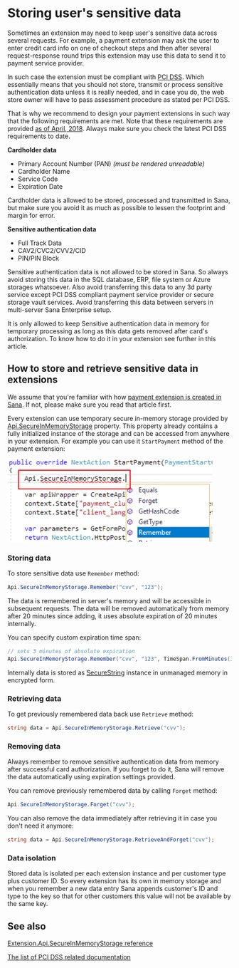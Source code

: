 # Storing user's sensitive data

Sometimes an extension may need to keep user's sensitive data across several requests.
For example, a payment extension may ask the user to enter credit card info on one of
checkout steps and then after several request-response round trips this extension may use
this data to send it to payment service provider.

In such case the extension must be compliant with [PCI DSS](https://www.pcisecuritystandards.org/).
Which essentially means that you should not store, transmit or process sensitive authentication
data unless it is really needed, and in case you do, the web store owner will have to pass
assessment procedure as stated per PCI DSS.

That is why we recommend to design your payment extensions in such way that the following
requirements are met. Note that these requirements are provided [as of April, 2018](https://www.pcisecuritystandards.org/documents/PCI_DSS_v3-2.pdf).
Always make sure you check the latest PCI DSS requirements to date.

**Cardholder data**

- Primary Account Number (PAN) _(must be rendered unreadable)_
- Cardholder Name 
- Service Code
- Expiration Date

Cardholder data is allowed to be stored, processed and transmitted in Sana, but make
sure you avoid it as much as possible to lessen the footprint and margin for error.

**Sensitive authentication data**

- Full Track Data
- CAV2/CVC2/CVV2/CID
- PIN/PIN Block

Sensitive authentication data is not allowed to be stored in Sana. So always avoid storing this
data in the SQL database, ERP, file system or Azure storages whatsoever. Also avoid
transferring this data to any 3d party service except PCI DSS compliant payment service
provider or secure storage vault services. Avoid transferring this data between servers in
multi-server Sana Enterprise setup. 

It is only allowed to keep Sensitive authentication data in memory for temporary processing
as long as this data gets removed after card's authorization. To know how to do it in your
extension see further in this article.

## How to store and retrieve sensitive data in extensions

We assume that you're familiar with how [payment extension is created in Sana](create-payment-extension.md).
If not, please make sure you read that article first.

Every extension can use temporary secure in-memory storage provided by [Api.SecureInMemoryStorage](../reference/extension-api-secureinmemorystorage.md)
property. This property already contains a fully initialized instance of the storage and can
be accessed from anywhere in your extension. For example you can use it `StartPayment` method
of the payment extension:

![Usage](img/store-sensitive-data/usage.png)

### Storing data

To store sensitive data use `Remember` method:

```cs
Api.SecureInMemoryStorage.Remember("cvv", "123");
```

The data is remembered in server's memory and will be accessible in subsequent requests.
The data will be removed automatically from memory after 20 minutes since adding, it uses
absolute expiration of 20 minutes internally. 

You can specify custom expiration time span:

```cs
// sets 3 minutes of absolute expiration
Api.SecureInMemoryStorage.Remember("cvv", "123", TimeSpan.FromMinutes(3));
```

Internally data is stored as [SecureString](https://msdn.microsoft.com/en-us/library/system.security.securestring(v=vs.110).aspx)
instance in unmanaged memory in encrypted form.

### Retrieving data

To get previously remembered data back use `Retrieve` method:

```cs
string data = Api.SecureInMemoryStorage.Retrieve("cvv");
```

### Removing data

Always remember to remove sensitive authentication data from memory after successful card
authorization. If you forget to do it, Sana will remove the data automatically using expiration
settings provided.

You can remove previously remembered data by calling `Forget` method:

```cs
Api.SecureInMemoryStorage.Forget("cvv");
```

You can also remove the data immediately after retrieving it in case you don't need it anymore:

```cs
string data = Api.SecureInMemoryStorage.RetrieveAndForget("cvv");
```

### Data isolation

Stored data is isolated per each extension instance and per customer type plus customer ID.
So every extension has its own in memory storage and when you remember a new data entry Sana
appends customer's ID and type to the key so that for other customers this value will not be
available by the same key.

## See also

[Extension.Api.SecureInMemoryStorage reference](../reference/extension-api-secureinmemorystorage.md)

[The list of PCI DSS related documentation](https://www.pcisecuritystandards.org/document_library?category=pcidss&document=pci_dss)